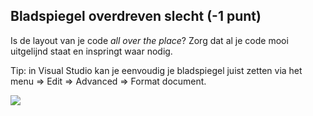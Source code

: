 
##	Bladspiegel overdreven slecht (-1 punt)

Is de layout van je code *all over the place*?  Zorg dat al je code mooi uitgelijnd staat en inspringt waar nodig. 

Tip: in Visual Studio kan je eenvoudig je bladspiegel juist zetten via het menu => Edit => Advanced => Format document. 

![](../assets/boete/bladspiegel.png)